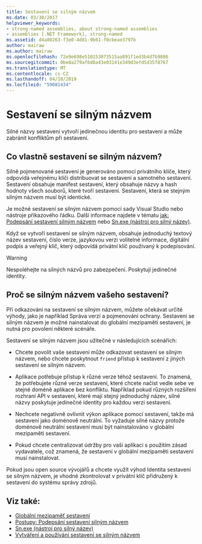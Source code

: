 ```yaml
---
title: Sestavení se silným názvem
ms.date: 03/30/2017
helpviewer_keywords:
- strong-named assemblies, about strong-named assemblies
- assemblies [.NET Framework], strong-named
ms.assetid: d4a80263-f3e0-4d81-9b61-f0cbeae3797b
author: mairaw
ms.author: mairaw
ms.openlocfilehash: 72e9e698e510153073515aa891f1ed3b4d7b9886
ms.sourcegitcommit: 0be8a279af6d8a43e03141e349d3efd5d35f8767
ms.translationtype: MT
ms.contentlocale: cs-CZ
ms.lasthandoff: 04/18/2019
ms.locfileid: "59081434"
---
```

# <a name="strong-named-assemblies"></a>Sestavení se silným názvem
Silné názvy sestavení vytvoří jedinečnou identitu pro sestavení a může zabránit konfliktům při sestavení.  
  
## <a name="what-makes-a-strong-named-assembly"></a>Co vlastně sestavení se silným názvem?  
 Silně pojmenované sestavení je generováno pomocí privátního klíče, který odpovídá veřejnému klíči distribuovat se sestavení a samotného sestavení. Sestavení obsahuje manifest sestavení, který obsahuje názvy a hash hodnoty všech souborů, které tvoří sestavení. Sestavení, která se stejným silným názvem musí být identické.  
  
 Je možné sestavení se silným názvem pomocí sady Visual Studio nebo nástroje příkazového řádku. Další informace najdete v tématu [jak: Podepsání sestavení silným názvem](../../../docs/framework/app-domains/how-to-sign-an-assembly-with-a-strong-name.md) nebo [Sn.exe (nástroj pro silný název)](../../../docs/framework/tools/sn-exe-strong-name-tool.md).  
  
 Když se vytvoří sestavení se silným názvem, obsahuje jednoduchý textový název sestavení, číslo verze, jazykovou verzi volitelné informace, digitální podpis a veřejný klíč, který odpovídá privátní klíč používaný k podepisování.  
  
> [!WARNING]
>  Nespoléhejte na silných názvů pro zabezpečení. Poskytují jedinečné identity.  
  
## <a name="why-strong-name-your-assemblies"></a>Proč se silným názvem vašeho sestavení?  
 Při odkazování na sestavení se silným názvem, můžete očekávat určité výhody, jako je například Správa verzí a pojmenování ochrany. Sestavení se silným názvem je možné nainstalovat do globální mezipaměti sestavení, je nutná pro povolení některé scénáře.  
  
 Sestavení se silným názvem jsou užitečné v následujících scénářích:  
  
-   Chcete povolit vaše sestavení může odkazovat sestavení se silným názvem, nebo chcete poskytnout `friend` přístup k sestavení z jiných sestavení se silným názvem.  
  
-   Aplikace potřebuje přístup k různé verze téhož sestavení. To znamená, že potřebujete různé verze sestavení, které chcete načíst vedle sebe ve stejné doméně aplikace bez konfliktu. Například pokud různých rozšíření rozhraní API v sestavení, které mají stejný jednoduchý název, silné názvy poskytuje jedinečné identity pro každou verzi sestavení.  
  
-   Nechcete negativně ovlivnit výkon aplikace pomocí sestavení, takže má sestavení jako doménově neutrální. To vyžaduje silné názvy protože doménově neutrální sestavení musí být nainstalováno v globální mezipaměti sestavení.  
  
-   Pokud chcete centralizovat údržby pro vaši aplikaci s použitím zásad vydavatele, což znamená, že sestavení v globální mezipaměti sestavení musí nainstalovat.  
  
 Pokud jsou open source vývojářů a chcete využít výhod Identita sestavení se silným názvem, je vhodné zkontrolovat v privátní klíč přidružený k sestavení do systému správy zdrojů.  
  
## <a name="see-also"></a>Viz také:

- [Globální mezipaměť sestavení](../../../docs/framework/app-domains/gac.md)
- [Postupy: Podepsání sestavení silným názvem](../../../docs/framework/app-domains/how-to-sign-an-assembly-with-a-strong-name.md)
- [Sn.exe (nástroj pro silný název)](../../../docs/framework/tools/sn-exe-strong-name-tool.md)
- [Vytváření a používání sestavení se silným názvem](../../../docs/framework/app-domains/create-and-use-strong-named-assemblies.md)
